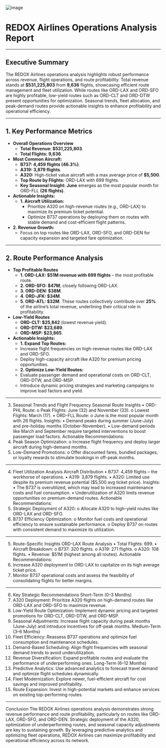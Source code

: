![image](https://github.com/user-attachments/assets/355ba228-b599-4d5f-b252-fe14f52a0fdd)

# REDOX Airlines Operations Analysis Report
________________________________________
## Executive Summary
The REDOX Airlines operations analysis highlights robust performance across revenue, flight operations, and route profitability. Total revenue stands at **$531,225,803** from **9,636** flights, showcasing efficient route management and fleet utilization. While routes like ORD-LAX and ORD-SFO are highly profitable, low-yield routes such as ORD-CLT and ORD-DTW present opportunities for optimization. Seasonal trends, fleet allocation, and peak-demand routes provide actionable insights to enhance profitability and operational efficiency.
________________________________________
## 1. Key Performance Metrics
- **Overall Operations Overview**
  - **Total Revenue: $531,225,803**.
  - **Total Flights: 9,636**.
- **Most Common Aircraft:**
  - **B737: 4,459 flights (46.3%)**.
  - **A319: 3,879 flights**.
  - **A320:** High-ticket value aircraft with a max average price of **$5,500**.
  - **Top Route by Flights:** ORD-LAX with 699 flights.
  - **Key Seasonal Insight: June** emerges as the most popular month for ORD-FLL **(26 flights)**.
- **Actionable Insights:**
  - **1.	Aircraft Utilization:**
    - Prioritize A320 on high-revenue routes (e.g., ORD-LAX) to maximize its premium ticket potential.
    - Optimize B737 operations by deploying them on routes with stable demand and cost-efficient flight patterns.
- **2.	Revenue Growth:**
  - Focus on top routes like ORD-LAX, ORD-SFO, and ORD-DEN for capacity expansion and targeted fare optimization.
________________________________________
## 2. Route Performance Analysis
- **Top Profitable Routes**
  - **1.	ORD-LAX: $51M revenue with 699 flights** – the most profitable route.
  - **2.	ORD-SFO: $47M**, closely following ORD-LAX.
  - **3.	ORD-DEN: $38M**.
  - **4.	ORD-JFK: $34M**.
  - **5.	ORD-ATL: $32M**.
These routes collectively contribute over **25%** of the airline’s total revenue, underlining their critical role in profitability.
- **Low-Yield Routes**
  - **ORD-CLT: $25,842** (lowest revenue yield).
  - **ORD-DTW: $23,689**.
  - **ORD-MSP: $23,865**.
- **Actionable Insights:**
  - **1.	Expand Top Routes:**
  - Increase flight frequencies on high-revenue routes like ORD-LAX and ORD-SFO.
  - Deploy high-capacity aircraft like A320 for premium pricing opportunities.
  - **2.	Optimize Low-Yield Routes:**
  - Evaluate passenger demand and operational costs on ORD-CLT, ORD-DTW, and ORD-MSP.
  - Introduce dynamic pricing strategies and marketing campaigns to improve load factors and yield.
________________________________________
3. Seasonal Trends and Flight Frequency
Seasonal Route Insights
•	ORD-PHL Route:
o	Peak Flights: June (32) and November (33).
o	Lowest Flights: March (17).
•	ORD-FLL Route:
o	June is the most popular month with 26 flights.
Insights:
•	Demand peaks during summer (June-July) and pre-holiday months (October-November).
•	Low-demand periods like March and September require targeted interventions to boost passenger load factors.
Actionable Recommendations:
1.	Peak Season Optimization:
o	Increase flight frequency and deploy larger aircraft during high-demand months.
2.	Low-Demand Promotions:
o	Offer discounted fares, bundled packages, or loyalty rewards to stimulate bookings in off-peak months.
________________________________________
4. Fleet Utilization Analysis
Aircraft Distribution
•	B737: 4,459 flights – the workhorse of operations.
•	A319: 3,879 flights.
•	A320: Limited use despite its premium revenue potential ($5,500 avg ticket price).
Insights:
•	The B737 is overutilized, which may lead to increased maintenance costs and fuel consumption.
•	Underutilization of A320 limits revenue opportunities on premium-demand routes.
Actionable Recommendations:
1.	Strategic Deployment of A320:
o	Allocate A320 to high-yield routes like ORD-LAX and ORD-SFO.
2.	B737 Efficiency Optimization:
o	Monitor fuel costs and operational efficiency to ensure sustainable performance.
o	Deploy B737 on routes with consistent demand to maximize its utilization.
________________________________________
5. Route-Specific Insights
ORD-LAX Route Analysis
•	Total Flights: 699.
•	Aircraft Breakdown:
o	B737: 320 flights.
o	A319: 271 flights.
o	A320: 108 flights.
•	Revenue: $51M (highest among all routes).
Actionable Recommendations:
1.	Increase A320 deployment to ORD-LAX to capitalize on its high average ticket price.
2.	Monitor B737 operational costs and assess the feasibility of consolidating flights for better margins.
________________________________________
6. Key Strategic Recommendations
Short-Term (0–3 Months)
1.	A320 Deployment: Prioritize A320 flights on high-demand routes like ORD-LAX and ORD-SFO to maximize revenue.
2.	Low-Yield Route Optimization: Implement dynamic pricing and targeted promotions for ORD-CLT, ORD-DTW, and ORD-MSP.
3.	Seasonal Adjustments: Increase flight capacity during peak months (June-July) and introduce incentives for off-peak months.
Medium-Term (3–6 Months)
1.	Fleet Efficiency: Reassess B737 operations and optimize fuel consumption and maintenance schedules.
2.	Demand-Based Scheduling: Align flight frequencies with seasonal demand trends to avoid underutilization.
3.	Revenue Diversification: Expand profitable routes and evaluate the performance of underperforming ones.
Long-Term (6–12 Months)
1.	Predictive Analytics: Use advanced analytics to forecast travel demand and optimize flight schedules dynamically.
2.	Fleet Modernization: Explore newer, fuel-efficient aircraft for cost savings and improved profitability.
3.	Route Expansion: Invest in high-potential markets and enhance services on existing top-performing routes.
________________________________________
Conclusion
The REDOX Airlines operations analysis demonstrates strong revenue performance and route profitability, particularly on routes like ORD-LAX, ORD-SFO, and ORD-DEN. Strategic deployment of the A320, optimization of underperforming routes, and seasonal capacity adjustments are key to sustaining growth. By leveraging predictive analytics and optimizing fleet operations, REDOX Airlines can maximize profitability and operational efficiency across its network.

